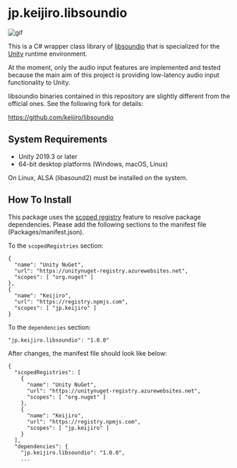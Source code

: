 jp.keijiro.libsoundio
=====================

![gif](https://i.imgur.com/lxWgeaA.gif)

This is a C# wrapper class library of [libsoundio] that is specialized for the
[Unity] runtime environment.

[libsoundio]: https://github.com/andrewrk/libsoundio
[Unity]: https://unity3d.com

At the moment, only the audio input features are implemented and tested because
the main aim of this project is providing low-latency audio input functionality
to Unity.

libsoundio binaries contained in this repository are slightly different from
the official ones. See the following fork for details:

https://github.com/keijiro/libsoundio

System Requirements
-------------------

- Unity 2019.3 or later
- 64-bit desktop platforms (Windows, macOS, Linux)

On Linux, ALSA (libasound2) must be installed on the system.

How To Install
--------------

This package uses the [scoped registry] feature to resolve package
dependencies. Please add the following sections to the manifest file
(Packages/manifest.json).

[scoped registry]: https://docs.unity3d.com/Manual/upm-scoped.html

To the `scopedRegistries` section:

```
{
  "name": "Unity NuGet",
  "url": "https://unitynuget-registry.azurewebsites.net",
  "scopes": [ "org.nuget" ]
},
{
  "name": "Keijiro",
  "url": "https://registry.npmjs.com",
  "scopes": [ "jp.keijiro" ]
}
```

To the `dependencies` section:

```
"jp.keijiro.libsoundio": "1.0.0"
```

After changes, the manifest file should look like below:

```
{
  "scopedRegistries": [
    {
      "name": "Unity NuGet",
      "url": "https://unitynuget-registry.azurewebsites.net",
      "scopes": [ "org.nuget" ]
    },
    {
      "name": "Keijiro",
      "url": "https://registry.npmjs.com",
      "scopes": [ "jp.keijiro" ]
    }
  ],
  "dependencies": {
    "jp.keijiro.libsoundio": "1.0.0",
    ...
```
